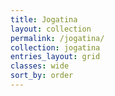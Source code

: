 ```yaml
---
title: Jogatina
layout: collection
permalink: /jogatina/
collection: jogatina
entries_layout: grid
classes: wide
sort_by: order
---
```

